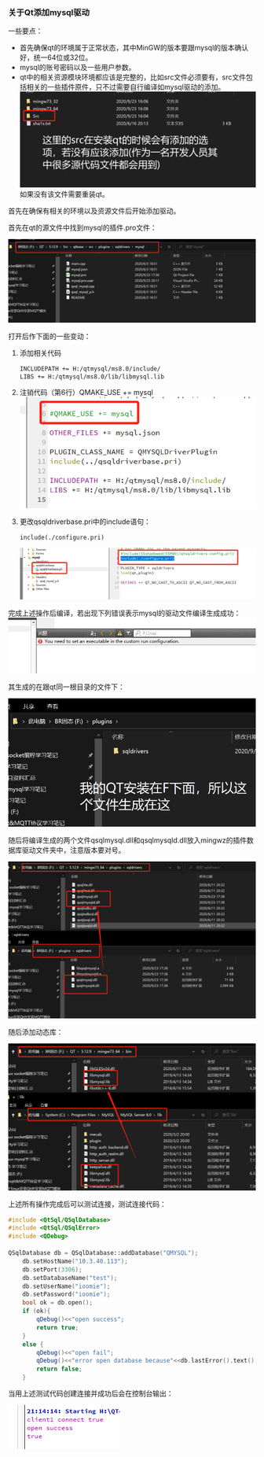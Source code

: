 ### 关于Qt添加mysql驱动

一些要点：

- 首先确保qt的环境属于正常状态，其中MinGW的版本要跟mysql的版本确认好，统一64位或32位。
- mysql的账号密码以及一些用户参数。
- qt中的相关资源模块环境都应该是完整的，比如src文件必须要有，src文件包括相关的一些插件原件，只不过需要自行编译如mysql驱动的添加。![image-20200923205125231](https://raw.githubusercontent.com/ioomie/QtforSY/main/Photo_folder/image-20200923205125231.png)如果没有该文件需要重装qt。

首先在确保有相关的环境以及资源文件后开始添加驱动。

首先在qt的源文件中找到mysql的插件.pro文件：

![image-20200923205930957](https://raw.githubusercontent.com/ioomie/QtforSY/main/Photo_folder/image-20200923205930957.png)

打开后作下面的一些变动：

1. 添加相关代码

   ```
   INCLUDEPATH += H:/qtmysql/ms8.0/include/
   LIBS += H:/qtmysql/ms8.0/lib/libmysql.lib
   ```

2. 注销代码（第6行）QMAKE_USE += mysql![image-20200923210153371](https://raw.githubusercontent.com/ioomie/QtforSY/main/Photo_folder/image-20200923210153371.png)

3. 更改qsqldriverbase.pri中的include语句：

   ```
   include(./configure.pri)
   ```

   ![image-20200923210335364](https://raw.githubusercontent.com/ioomie/QtforSY/main/Photo_folder/image-20200923210335364.png)

完成上述操作后编译，若出现下列错误表示mysql的驱动文件编译生成成功：![image-20200923210444573](https://raw.githubusercontent.com/ioomie/QtforSY/main/Photo_folder/image-20200923210444573.png)

其生成的在跟qt同一根目录的文件下：

![image-20200923210659663](https://raw.githubusercontent.com/ioomie/QtforSY/main/Photo_folder/image-20200923210659663.png)

随后将编译生成的两个文件qsqlmysql.dll和qsqlmysqld.dll放入mingwz的插件数据库驱动文件夹中，注意版本要对号。

![image-20200923210945724](https://raw.githubusercontent.com/ioomie/QtforSY/main/Photo_folder/image-20200923210945724.png)

随后添加动态库：

![image-20200923211238492](https://raw.githubusercontent.com/ioomie/QtforSY/main/Photo_folder/image-20200923211238492.png)

上述所有操作完成后可以测试连接，测试连接代码：

```c++
#include <QtSql/QSqlDatabase>
#include <QtSql/QSqlError>
#include <QDebug>

QSqlDatabase db = QSqlDatabase::addDatabase("QMYSQL");
    db.setHostName("10.3.40.113");
    db.setPort(3306);
    db.setDatabaseName("test");
    db.setUserName("ioomie");
    db.setPassword("ioomie");
    bool ok = db.open();
    if (ok){
        qDebug()<<"open success";
        return true;
    }
    else {
        qDebug()<<"open fail";
        qDebug()<<"error open database because"<<db.lastError().text();
        return false;
    }
```

当用上述测试代码创建连接并成功后会在控制台输出：

![image-20200923211531915](https://raw.githubusercontent.com/ioomie/QtforSY/main/Photo_folder/image-20200923211531915.png)